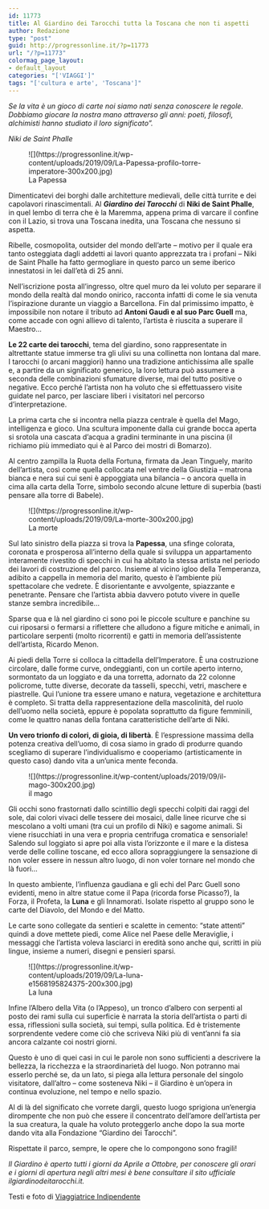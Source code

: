 ```yaml
---
id: 11773
title: Al Giardino dei Tarocchi tutta la Toscana che non ti aspetti
author: Redazione
type: "post"
guid: http://progressonline.it/?p=11773
url: "/?p=11773"
colormag_page_layout:
- default_layout
categories: "['VIAGGI']"
tags: "['cultura e arte', 'Toscana']"
---
```


*Se la vita è un gioco di carte noi siamo nati senza conoscere le regole. Dobbiamo giocare la nostra mano attraverso gli anni: poeti, filosofi, alchimisti hanno studiato il loro significato”.*

*Niki de Saint Phalle*

<figure aria-describedby="caption-attachment-11782" class="wp-caption alignleft" id="attachment_11782" style="width: 400px">![](https://progressonline.it/wp-content/uploads/2019/09/La-Papessa-profilo-torre-imperatore-300x200.jpg)<figcaption class="wp-caption-text" id="caption-attachment-11782">La Papessa</figcaption></figure>

Dimenticatevi dei borghi dalle architetture medievali, delle città turrite e dei capolavori rinascimentali. Al ***Giardino dei Tarocchi*** di **Niki de Saint Phalle**, in quel lembo di terra che è la Maremma, appena prima di varcare il confine con il Lazio, si trova una Toscana inedita, una Toscana che nessuno si aspetta.

Ribelle, cosmopolita, outsider del mondo dell’arte – motivo per il quale era tanto osteggiata dagli addetti ai lavori quanto apprezzata tra i profani – Niki de Saint Phalle ha fatto germogliare in questo parco un seme iberico innestatosi in lei dall’età di 25 anni.

Nell’iscrizione posta all’ingresso, oltre quel muro da lei voluto per separare il mondo della realtà dal mondo onirico, racconta infatti di come le sia venuta l’ispirazione durante un viaggio a Barcellona. Fin dal primissimo impatto, è impossibile non notare il tributo ad **Antoni Gaudì e al suo Parc Guell** ma, come accade con ogni allievo di talento, l’artista è riuscita a superare il Maestro…

**Le 22 carte dei tarocchi**, tema del giardino, sono rappresentate in altrettante statue immerse tra gli ulivi su una collinetta non lontana dal mare. I tarocchi (o arcani maggiori) hanno una tradizione antichissima alle spalle e, a partire da un significato generico, la loro lettura può assumere a seconda delle combinazioni sfumature diverse, mai del tutto positive o negative. Ecco perché l’artista non ha voluto che si effettuassero visite guidate nel parco, per lasciare liberi i visitatori nel percorso d’interpretazione.

La prima carta che si incontra nella piazza centrale è quella del Mago, intelligenza e gioco. Una scultura imponente dalla cui grande bocca aperta si srotola una cascata d’acqua a gradini terminante in una piscina (il richiamo più immediato qui è al Parco dei mostri di Bomarzo).

Al centro zampilla la Ruota della Fortuna, firmata da Jean Tinguely, marito dell’artista, così come quella collocata nel ventre della Giustizia – matrona bianca e nera sui cui seni è appoggiata una bilancia – o ancora quella in cima alla carta della Torre, simbolo secondo alcune letture di superbia (basti pensare alla torre di Babele).

<figure aria-describedby="caption-attachment-11781" class="wp-caption alignright" id="attachment_11781" style="width: 400px">![](https://progressonline.it/wp-content/uploads/2019/09/La-morte-300x200.jpg)<figcaption class="wp-caption-text" id="caption-attachment-11781">La morte</figcaption></figure>

Sul lato sinistro della piazza si trova la **Papessa**, una sfinge colorata, coronata e prosperosa all’interno della quale si sviluppa un appartamento interamente rivestito di specchi in cui ha abitato la stessa artista nel periodo dei lavori di costruzione del parco. Insieme al vicino igloo della Temperanza, adibito a cappella in memoria del marito, questo è l’ambiente più spettacolare che vedrete. È disorientante e avvolgente, spiazzante e penetrante. Pensare che l’artista abbia davvero potuto vivere in quelle stanze sembra incredibile…

Sparse qua e là nel giardino ci sono poi le piccole sculture e panchine su cui riposarsi o fermarsi a riflettere che alludono a figure mitiche e animali, in particolare serpenti (molto ricorrenti) e gatti in memoria dell’assistente dell’artista, Ricardo Menon.

Ai piedi della Torre si colloca la cittadella dell’Imperatore. È una costruzione circolare, dalle forme curve, ondeggianti, con un cortile aperto interno, sormontato da un loggiato e da una torretta, adornato da 22 colonne policrome, tutte diverse, decorate da tasselli, specchi, vetri, maschere e piastrelle. Qui l’unione tra essere umano e natura, vegetazione e architettura è completo. Si tratta della rappresentazione della mascolinità, del ruolo dell’uomo nella società, eppure è popolata soprattutto da figure femminili, come le quattro nanas della fontana caratteristiche dell’arte di Niki.

**Un vero trionfo di colori, di gioia, di libertà**. È l’espressione massima della potenza creativa dell’uomo, di cosa siamo in grado di produrre quando scegliamo di superare l’individualismo e cooperiamo (artisticamente in questo caso) dando vita a un’unica mente feconda.

<figure aria-describedby="caption-attachment-11779" class="wp-caption alignleft" id="attachment_11779" style="width: 400px">![](https://progressonline.it/wp-content/uploads/2019/09/il-mago-300x200.jpg)<figcaption class="wp-caption-text" id="caption-attachment-11779">il mago</figcaption></figure>

Gli occhi sono frastornati dallo scintillio degli specchi colpiti dai raggi del sole, dai colori vivaci delle tessere dei mosaici, dalle linee ricurve che si mescolano a volti umani (tra cui un profilo di Niki) e sagome animali. Si viene risucchiati in una vera e propria centrifuga cromatica e sensoriale! Salendo sul loggiato si apre poi alla vista l’orizzonte e il mare e la distesa verde delle colline toscane, ed ecco allora sopraggiungere la sensazione di non voler essere in nessun altro luogo, di non voler tornare nel mondo che là fuori…

In questo ambiente, l’influenza gaudiana e gli echi del Parc Guell sono evidenti, meno in altre statue come il Papa (ricorda forse Picasso?), la Forza, il Profeta, la **Luna** e gli Innamorati. Isolate rispetto al gruppo sono le carte del Diavolo, del Mondo e del Matto.

Le carte sono collegate da sentieri e scalette in cemento: “state attenti” quindi a dove mettete piedi, come Alice nel Paese delle Meraviglie, i messaggi che l’artista voleva lasciarci in eredità sono anche qui, scritti in più lingue, insieme a numeri, disegni e pensieri sparsi.

<figure aria-describedby="caption-attachment-11780" class="wp-caption alignright" id="attachment_11780" style="width: 250px">![](https://progressonline.it/wp-content/uploads/2019/09/La-luna-e1568195824375-200x300.jpg)<figcaption class="wp-caption-text" id="caption-attachment-11780">La luna</figcaption></figure>

Infine l’Albero della Vita (o l’Appeso), un tronco d’albero con serpenti al posto dei rami sulla cui superficie è narrata la storia dell’artista o parti di essa, riflessioni sulla società, sui tempi, sulla politica. Ed è tristemente sorprendente vedere come ciò che scriveva Niki più di vent’anni fa sia ancora calzante coi nostri giorni.

Questo è uno di quei casi in cui le parole non sono sufficienti a descrivere la bellezza, la ricchezza e la straordinarietà del luogo. Non potranno mai esserlo perché se, da un lato, si piega alla lettura personale del singolo visitatore, dall’altro – come sosteneva Niki – il Giardino è un’opera in continua evoluzione, nel tempo e nello spazio.

Al di là del significato che vorrete dargli, questo luogo sprigiona un’energia dirompente che non può che essere il concentrato dell’amore dell’artista per la sua creatura, la quale ha voluto proteggerlo anche dopo la sua morte dando vita alla Fondazione “Giardino dei Tarocchi”.

Rispettate il parco, sempre, le opere che lo compongono sono fragili!

*Il Giardino è aperto tutti i giorni da Aprile a Ottobre, per conoscere gli orari e i giorni di apertura negli altri mesi è bene consultare il sito ufficiale ilgiardinodeitarocchi.it.*

Testi e foto di [Viaggiatrice Indipendente](https://viaggiatriceindipendente.com)